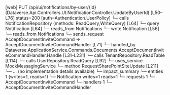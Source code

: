 [web] PUT /api/ui/notifications/by-user/{id}  (Dataverse.Api.Controllers.UI.NotificationController.UpdateByUserId)  [L50–L76] status=200 [auth=Authentication.UserPolicy]
  └─ calls NotificationRepository (methods: ReadQuery,WriteQuery) [L64]
  └─ query Notification [L64]
    └─ reads_from Notifications
  └─ write Notification [L56]
    └─ reads_from Notifications
  └─ sends_request AcceptDocumentInviteCommand -> AcceptDocumentInviteCommandHandler [L71]
    └─ handled_by Dataverse.ApplicationService.Commands.Documents.AcceptDocumentInviteCommandHandler.Handle [L31–L231]
      └─ calls TenantRepository.ReadTable [L114]
      └─ calls UserRepository.ReadQuery [L92]
      └─ uses_service MockMessagingService
        └─ method RequestSharePointSiteUpdate [L211]
          └─ ... (no implementation details available)
  └─ impact_summary
    └─ entities 1 (writes=1, reads=1)
      └─ Notification writes=1 reads=1
    └─ requests 1
      └─ AcceptDocumentInviteCommand
    └─ handlers 1
      └─ AcceptDocumentInviteCommandHandler

